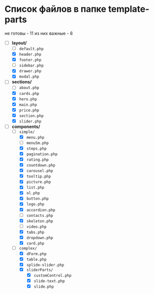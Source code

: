 # Список файлов в папке template-parts

не готовы - 11
из них важные - 8

- [ ] **layout/**
  - [ ] `default.php`
  - [x] `header.php`
  - [x] `footer.php`
  - [ ] `sidebar.php`
  - [x] `drawer.php`
  - [x] `modal.php`
- [ ] **sections/**
  - [ ] `about.php`
  - [x] `cards.php`
  - [x] `hero.php`
  - [x] `main.php`
  - [x] `price.php`
  - [x] `section.php`
  - [x] `slider.php`
- [ ] **components/**
  - [ ] `simple/`
    - [x] `menu.php`
    - [ ] `menuSm.php`
    - [x] `steps.php`
    - [x] `pagination.php`
    - [x] `rating.php`
    - [x] `countdown.php`
    - [x] `carousel.php`
    - [x] `tooltip.php`
    - [x] `picture.php`
    - [x] `list.php`
    - [x] `ol.php`
    - [x] `button.php`
    - [x] `logo.php`
    - [x] `accordion.php`
    - [ ] `contacts.php`
    - [x] `skeleton.php`
    - [ ] `video.php`
    - [x] `tabs.php`
    - [x] `dropdown.php`
    - [x] `card.php`
  - [ ] `complex/`
    - [x] `dForm.php`
    - [x] `table.php`
    - [x] `splide-slider.php`
    - [x] `sliderParts/`
      - [x] `customControl.php`
      - [x] `slide-text.php`
      - [x] `slide.php`
